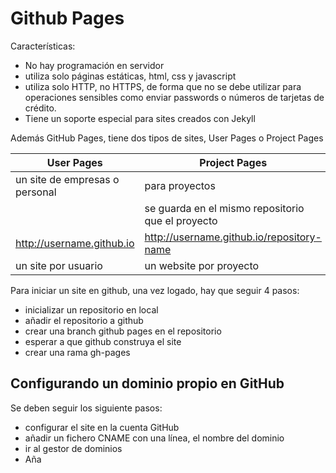 # Github Pages

Características:

* No hay programación en servidor
* utiliza solo páginas estáticas, html, css y javascript
* utiliza solo HTTP, no HTTPS, de forma que no se debe utilizar para operaciones sensibles como enviar passwords o números de tarjetas de crédito.
* Tiene un soporte especial para sites creados con Jekyll

Además GitHub Pages, tiene dos tipos de sites, User Pages o Project Pages

|User Pages|Project Pages|
|----------|-------------|
|un site de empresas o personal|para proyectos|
||se guarda en el mismo repositorio que el proyecto|
|http://username.github.io|http://username.github.io/repository-name|
|un site por usuario|un website por proyecto|

Para iniciar un site en github, una vez logado, hay que seguir 4 pasos:

* inicializar un repositorio en local
* añadir el repositorio a github
* crear una branch github pages en el repositorio
* esperar a que github construya el site
* crear una rama gh-pages

## Configurando un dominio propio en GitHub

Se deben seguir los siguiente pasos:

* configurar el site en la cuenta GitHub
* añadir un fichero CNAME con una línea, el nombre del dominio
* ir al gestor de dominios
* Aña